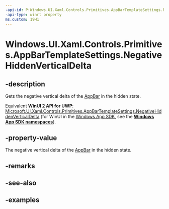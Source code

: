 ```yaml
---
-api-id: P:Windows.UI.Xaml.Controls.Primitives.AppBarTemplateSettings.NegativeHiddenVerticalDelta
-api-type: winrt property
ms.custom: 19H1
---
```


<!-- Property syntax.
public double NegativeHiddenVerticalDelta { get; }
-->

# Windows.UI.Xaml.Controls.Primitives.AppBarTemplateSettings.NegativeHiddenVerticalDelta

## -description

Gets the negative vertical delta of the [AppBar](../windows.ui.xaml.controls/appbar.md) in the hidden state.

Equivalent **WinUI 2 API for UWP**: [Microsoft.UI.Xaml.Controls.Primitives.AppBarTemplateSettings.NegativeHiddenVerticalDelta](/windows/winui/api/microsoft.ui.xaml.controls.primitives.appbartemplatesettings.negativehiddenverticaldelta) (for WinUI in the [Windows App SDK](/windows/apps/windows-app-sdk/), see the **[Windows App SDK namespaces](/windows/windows-app-sdk/api/winrt/)**).

## -property-value

The negative vertical delta of the [AppBar](../windows.ui.xaml.controls/appbar.md) in the hidden state.

## -remarks

## -see-also

## -examples


